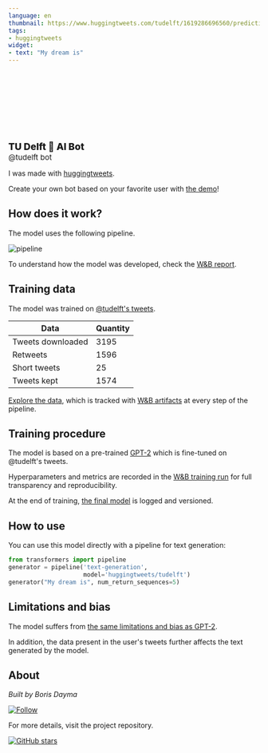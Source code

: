 ```yaml
---
language: en
thumbnail: https://www.huggingtweets.com/tudelft/1619286696560/predictions.png
tags:
- huggingtweets
widget:
- text: "My dream is"
---
```


<div>
<div style="width: 132px; height:132px; border-radius: 50%; background-size: cover; background-image: url('https://pbs.twimg.com/profile_images/1338446080472715264/H7zNxjb-_400x400.jpg')">
</div>
<div style="margin-top: 8px; font-size: 19px; font-weight: 800">TU Delft 🤖 AI Bot </div>
<div style="font-size: 15px">@tudelft bot</div>
</div>

I was made with [huggingtweets](https://github.com/borisdayma/huggingtweets).

Create your own bot based on your favorite user with [the demo](https://colab.research.google.com/github/borisdayma/huggingtweets/blob/master/huggingtweets-demo.ipynb)!

## How does it work?

The model uses the following pipeline.

![pipeline](https://github.com/borisdayma/huggingtweets/blob/master/img/pipeline.png?raw=true)

To understand how the model was developed, check the [W&B report](https://wandb.ai/wandb/huggingtweets/reports/HuggingTweets-Train-a-Model-to-Generate-Tweets--VmlldzoxMTY5MjI).

## Training data

The model was trained on [@tudelft's tweets](https://twitter.com/tudelft).

| Data | Quantity |
| --- | --- |
| Tweets downloaded | 3195 |
| Retweets | 1596 |
| Short tweets | 25 |
| Tweets kept | 1574 |

[Explore the data](https://wandb.ai/wandb/huggingtweets/runs/1j26dbf2/artifacts), which is tracked with [W&B artifacts](https://docs.wandb.com/artifacts) at every step of the pipeline.

## Training procedure

The model is based on a pre-trained [GPT-2](https://huggingface.co/gpt2) which is fine-tuned on @tudelft's tweets.

Hyperparameters and metrics are recorded in the [W&B training run](https://wandb.ai/wandb/huggingtweets/runs/2p7tho33) for full transparency and reproducibility.

At the end of training, [the final model](https://wandb.ai/wandb/huggingtweets/runs/2p7tho33/artifacts) is logged and versioned.

## How to use

You can use this model directly with a pipeline for text generation:

```python
from transformers import pipeline
generator = pipeline('text-generation',
                     model='huggingtweets/tudelft')
generator("My dream is", num_return_sequences=5)
```

## Limitations and bias

The model suffers from [the same limitations and bias as GPT-2](https://huggingface.co/gpt2#limitations-and-bias).

In addition, the data present in the user's tweets further affects the text generated by the model.

## About

*Built by Boris Dayma*

[![Follow](https://img.shields.io/twitter/follow/borisdayma?style=social)](https://twitter.com/intent/follow?screen_name=borisdayma)

For more details, visit the project repository.

[![GitHub stars](https://img.shields.io/github/stars/borisdayma/huggingtweets?style=social)](https://github.com/borisdayma/huggingtweets)
